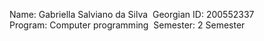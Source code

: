 Name: Gabriella Salviano da Silva 
Georgian ID: 200552337 
Program: Computer programming 
Semester: 2 Semester  
